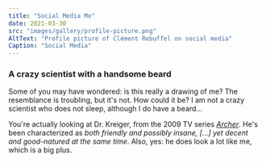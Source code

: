 ```yaml
---
title: "Social Media Me"
date: 2021-03-30
src: "images/gallery/profile-picture.png"
AltText: "Profile picture of Clément Rebuffel on social media"
Caption: "Social Media"
---
```



### A crazy scientist with a handsome beard

Some of you may have wondered: is this really a drawing of me? The resemblance is troubling, but it's not. How could it be? I am not a crazy scientist who does not sleep, although I do have a beard...

You're actually looking at Dr. Kreiger, from the 2009 TV series _[Archer][2]_. He's been characterized as _both friendly and possibly insane, [...] yet decent and good-natured at the same time_. Also, yes: he does look a lot like me, which is a big plus.

[2]: https://en.wikipedia.org/wiki/Archer_(2009_TV_series)